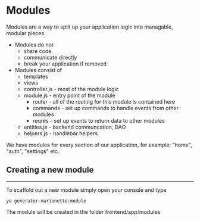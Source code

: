# Modules

Modules are a way to split up your application logic into managable, modular pieces. 

* Modules do not
    * share code.
    * communicate directly
    * break your application if removed 
* Modules consist of
    * templates
    * views
    * controller.js     - most of the module logic
    * module.js         - entry point of the module
        * router        - all of the routing for this module is contained here
        * commands      - set up commands to handle events from other modules
        * reqres        - set up events to return data to other modules
    * entities.js       - backend communcation, DAO
    * helpers.js        - handlebar helpers

We have modules for every section of our application, for example: "home", "auth", "settings" etc.


## Creating a new module
-------------

To scaffold out a new module simply open your console and type

```
yo generator-marionette:module
```

The module will be created in the folder frontend/app/modules